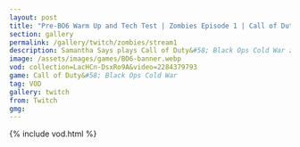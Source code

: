 ```yaml
---
layout: post
title: "Pre-BO6 Warm Up and Tech Test | Zombies Episode 1 | Call of Duty: Black Ops Cold War"
section: gallery
permalink: /gallery/twitch/zombies/stream1
description: Samantha Says plays Call of Duty&#58; Black Ops Cold War zombies. Episode 1.
image: /assets/images/games/BO6-banner.webp
vod: collection=LacHCn-DsxRo9A&video=2284379793
game: Call of Duty&#58; Black Ops Cold War
tag: VOD
gallery: twitch
from: Twitch
gmg:
---
```

{% include vod.html %}